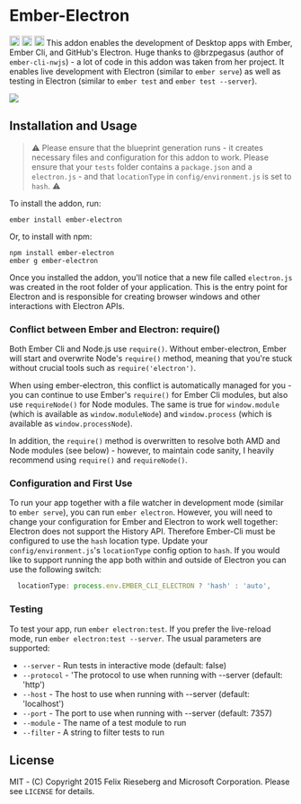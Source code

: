 # Ember-Electron
<a href="http://badge.fury.io/js/ember-electron"><img src="https://badge.fury.io/js/ember-electron.svg" alt="npm version" height="18"></a> <img src="https://david-dm.org/felixrieseberg/ember-electron.svg" alt="dependencies" height="18px"> <img src="https://img.shields.io/npm/dm/ember-electron.svg" height="18px" />
This addon enables the development of Desktop apps with Ember, Ember Cli, and GitHub's Electron. Huge thanks to @brzpegasus (author of `ember-cli-nwjs`) - a lot of code in this addon was taken from her project. It enables live development with Electron (similar to `ember serve`) as well as testing in Electron (similar to `ember test` and `ember test --server`).

![](https://raw.githubusercontent.com/felixrieseberg/ember-electron/master/_pic.png)

## Installation and Usage
> :warning: Please ensure that the blueprint generation runs - it creates necessary files and configuration for this addon to work. Please ensure that your `tests` folder contains a `package.json` and a `electron.js` - and that `locationType` in `config/environment.js` is set to `hash`. :warning:

To install the addon, run:
```
ember install ember-electron
```

Or, to install with npm:
```
npm install ember-electron
ember g ember-electron
```

Once you installed the addon, you'll notice that a new file called `electron.js` was created in the root folder of your application. This is the entry point for Electron and is responsible for creating browser windows and other interactions with Electron APIs.

### Conflict between Ember and Electron: require()
Both Ember Cli and Node.js use `require()`. Without ember-electron, Ember will start and overwrite Node's `require()` method, meaning that you're stuck without crucial tools such as `require('electron')`.

When using ember-electron, this conflict is automatically managed for you - you can continue to use Ember's `require()` for Ember Cli modules, but also use `requireNode()` for Node modules. The same is true for `window.module` (which is available as `window.moduleNode`) and `window.process` (which is available as `window.processNode`).

In addition, the `require()` method is overwritten to resolve both AMD and Node modules (see below) - however, to maintain code sanity, I heavily recommend using `require()` and `requireNode()`.

### Configuration and First Use
To run your app together with a file watcher in development mode (similar to `ember serve`), you can run  `ember electron`. However, you will need to change your configuration for Ember and Electron to work well together: Electron does not support the History API. Therefore Ember-Cli must be configured to use the `hash` location type. Update your `config/environment.js`'s `locationType` config option to `hash`. If you would like to support running the app both within and outside of Electron you can use the following switch:
```js
  locationType: process.env.EMBER_CLI_ELECTRON ? 'hash' : 'auto',
```

### Testing
To test your app, run `ember electron:test`. If you prefer the live-reload mode, run `ember electron:test --server`. The usual parameters are supported:

* `--server` - Run tests in interactive mode (default: false)
* `--protocol` - 'The protocol to use when running with --server (default: 'http')
* `--host` - The host to use when running with --server (default: 'localhost')
* `--port` - The port to use when running with --server (default: 7357)
* `--module` - The name of a test module to run
* `--filter` - A string to filter tests to run

## License
MIT - (C) Copyright 2015 Felix Rieseberg and Microsoft Corporation. Please see `LICENSE` for details.
